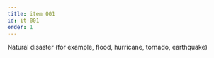 ```yaml
---
title: item 001
id: it-001
order: 1
---
```

Natural disaster (for example, flood, hurricane, tornado, earthquake)